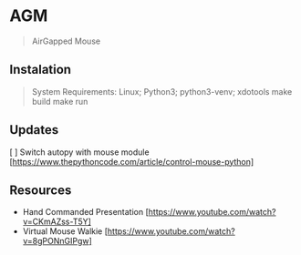 # AGM
> AirGapped Mouse

## Instalation
> System Requirements: Linux; Python3; python3-venv; xdotools
> make build
> make run

## Updates
[ ] Switch autopy with mouse module [https://www.thepythoncode.com/article/control-mouse-python]

## Resources
- Hand Commanded Presentation [https://www.youtube.com/watch?v=CKmAZss-T5Y]
- Virtual Mouse Walkie [https://www.youtube.com/watch?v=8gPONnGIPgw]
